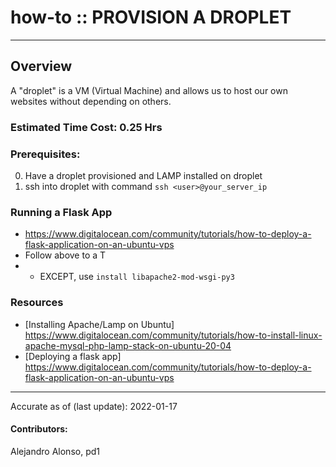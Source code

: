 # how-to :: PROVISION A DROPLET
---
## Overview
A "droplet" is a VM (Virtual Machine) and allows us to host our own websites without depending on others.

### Estimated Time Cost: 0.25 Hrs

### Prerequisites:
0. Have a droplet provisioned and LAMP installed on droplet
1. ssh into droplet with command `ssh <user>@your_server_ip`

### Running a Flask App
 - https://www.digitalocean.com/community/tutorials/how-to-deploy-a-flask-application-on-an-ubuntu-vps
 - Follow above to a T
 - - EXCEPT, use ```install libapache2-mod-wsgi-py3```

### Resources
* [Installing Apache/Lamp on Ubuntu] https://www.digitalocean.com/community/tutorials/how-to-install-linux-apache-mysql-php-lamp-stack-on-ubuntu-20-04
* [Deploying a flask app] https://www.digitalocean.com/community/tutorials/how-to-deploy-a-flask-application-on-an-ubuntu-vps
---

Accurate as of (last update): 2022-01-17

#### Contributors:   
Alejandro Alonso, pd1  
